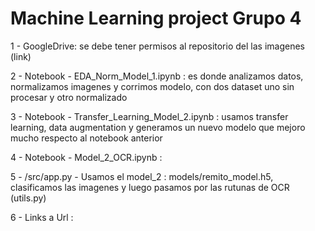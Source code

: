 # Machine Learning project Grupo 4

1 - GoogleDrive: se debe tener permisos al repositorio del las imagenes (link)

2 - Notebook - EDA_Norm_Model_1.ipynb : es donde analizamos datos, normalizamos imagenes y corrimos modelo, con dos dataset uno sin procesar y otro normalizado

3 - Notebook - Transfer_Learning_Model_2.ipynb : usamos transfer learning, data augmentation y generamos un nuevo modelo que mejoro mucho respecto al notebook anterior

4 - Notebook - Model_2_OCR.ipynb : 

5 - /src/app.py   - Usamos el model_2 : models/remito_model.h5, clasificamos las imagenes y luego pasamos por las rutunas de OCR (utils.py)

6 - Links a Url : 

